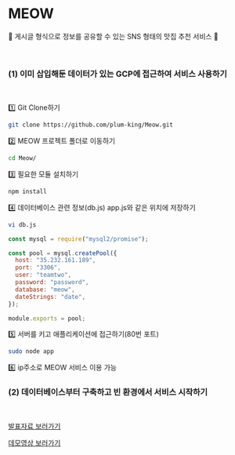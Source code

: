 # MEOW

📝 게시글 형식으로 정보를 공유할 수 있는 SNS 형태의 맛집 추천 서비스 📝

<br/>

### (1) 이미 삽입해둔 데이터가 있는 GCP에 접근하여 서비스 사용하기

<br />

1️⃣ Git Clone하기

```bash
git clone https://github.com/plum-king/Meow.git
```

2️⃣ MEOW 프로젝트 폴더로 이동하기

```bash
cd Meow/
```

3️⃣ 필요한 모듈 설치하기

```bash
npm install
```

4️⃣ 데이터베이스 관련 정보(db.js) app.js와 같은 위치에 저장하기

```bash
vi db.js
```

```js
const mysql = require("mysql2/promise");

const pool = mysql.createPool({
  host: "35.232.161.189",
  port: "3306",
  user: "teamtwo",
  password: "password",
  database: "meow",
  dateStrings: "date",
});

module.exports = pool;
```

5️⃣ 서버를 키고 애플리케이션에 접근하기(80번 포트)

```bash
sudo node app
```

6️⃣ ip주소로 MEOW 서비스 이용 가능

### (2) 데이터베이스부터 구축하고 빈 환경에서 서비스 시작하기

<br>

[발표자료 보러가기](https://www.canva.com/design/DAFDqRWl4rI/view?utm_content=DAFDqRWl4rI&utm_campaign=designshare&utm_medium=link&utm_source=publishsharelink)

[데모영상 보러가기](https://drive.google.com/file/d/1enbgJmbLRfVr7QisZcTZz7ukfqYkfTpt/view?usp=sharing)
